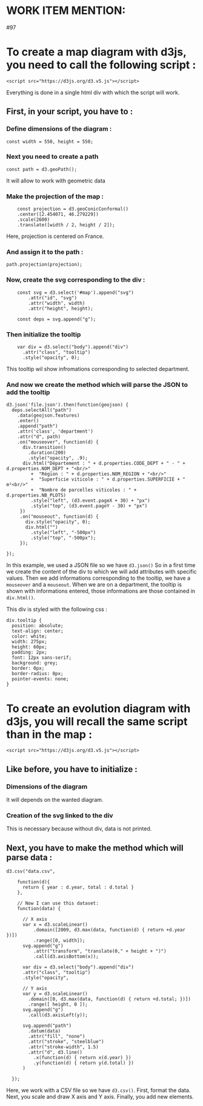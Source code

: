 # **WORK ITEM MENTION:**
#97

# To create a map diagram with d3js, you need to call the following script : 
`<script src="https://d3js.org/d3.v5.js"></script>`

Everything is done in a single html div with which the script will work.

## First, in your script, you have to :

### Define dimensions of the diagram :
`const width = 550, height = 550;`

### Next you need to create a path
`const path = d3.geoPath();`

It will allow to work with geometric data

### Make the projection of the map :
```
    const projection = d3.geoConicConformal()
    .center([2.454071, 46.279229])
    .scale(2600)
    .translate([width / 2, height / 2]);
```

Here, projection is  centered on France.
### And assign it to the path :
`path.projection(projection);`

### Now, create the svg corresponding to the div :
```
    const svg = d3.select('#map').append("svg")
        .attr("id", "svg")
        .attr("width", width)
        .attr("height", height);

    const deps = svg.append("g");
```

### Then initialize the tooltip
```
    var div = d3.select("body").append("div")   
      .attr("class", "tooltip")               
      .style("opacity", 0);
```

This tooltip wil show infromations corresponding to selected department.

### And now we create the method which will parse the JSON to add the tooltip

```
d3.json('file.json').then(function(geojson) {			
  deps.selectAll("path")
    .data(geojson.features)
    .enter()
    .append("path")
    .attr('class', 'department')
    .attr("d", path)
    .on("mouseover", function(d) {
      div.transition()        
        .duration(200)
        .style("opacity", .9);      
      div.html("Département : " + d.properties.CODE_DEPT + " - " + d.properties.NOM_DEPT + "<br/>"
         +  "Région : " + d.properties.NOM_REGION + "<br/>"
         +  "Superficie viticole : " + d.properties.SUPERFICIE + " m²<br/>"
         +  "Nombre de parcelles viticoles : " + d.properties.NB_PLOTS)
         .style("left", (d3.event.pageX + 30) + "px")     
         .style("top", (d3.event.pageY - 30) + "px")
     })
     .on("mouseout", function(d) {
       div.style("opacity", 0);
       div.html("")
         .style("left", "-500px")
         .style("top", "-500px");
     });
        
});
```

In this example, we used a JSON file so we have `d3.json()`
So in a first time we create the content of the div to which we will add attributes with specific values.
Then we add informations corresponding to the tooltip, we have a `mouseover` and a `mouseout`.
When we are on a department, the tooltip is shown with informations entered, those informations are those contained in `div.html()`.

This div is styled with the following css :

```
div.tooltip {
  position: absolute;
  text-align: center;
  color: white;
  width: 275px;
  height: 60px;
  padding: 2px;
  font: 12px sans-serif;
  background: grey;
  border: 0px;
  border-radius: 8px;
  pointer-events: none;
}
```

# To create an evolution diagram with d3js, you will recall the same script than in the map :
`<script src="https://d3js.org/d3.v5.js"></script>`

## Like before, you have to initialize :
### Dimensions of the diagram
It will depends on the wanted diagram.
### Creation of the svg linked to the div
This is necessary because without div, data is not printed.

## Next, you have to make the method which will parse data :

```
d3.csv("data.csv",

    function(d){
      return { year : d.year, total : d.total }
    },

    // Now I can use this dataset:
    function(data) {

      // X axis
      var x = d3.scaleLinear()
          .domain([2009, d3.max(data, function(d) { return +d.year })])
          .range([0, width]);
      svg.append("g")
          .attr("transform", "translate(0," + height + ")")
          .call(d3.axisBottom(x));

      var div = d3.select("body").append("div")	
      .attr("class", "tooltip")				
      .style("opacity", 

      // Y axis
      var y = d3.scaleLinear()
        .domain([0, d3.max(data, function(d) { return +d.total; })])
        .range([ height, 0 ]);
      svg.append("g")
        .call(d3.axisLeft(y));

      svg.append("path")
        .datum(data)
        .attr("fill", "none")
        .attr("stroke", "steelblue")
        .attr("stroke-width", 1.5)
        .attr("d", d3.line()
          .x(function(d) { return x(d.year) })
          .y(function(d) { return y(d.total) })
      )

  });
```

Here, we work with a CSV file so we have `d3.csv()`.
First, format the data.
Next, you scale and draw X axis and Y axis.
Finally, you add new elements.